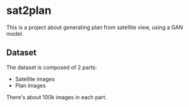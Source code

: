 # sat2plan

This is a project about generating plan from satellite view, using a GAN model.

## Dataset

The dataset is composed of 2 parts:
- Satellite images
- Plan images

There's about 100k images in each part.
